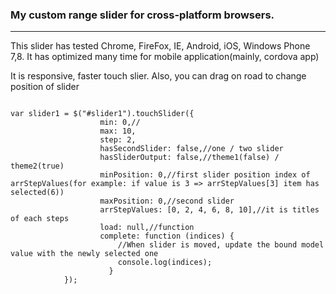 <h3>My custom range slider for cross-platform browsers.</h1>
<hr>

<p>This slider has tested Chrome, FireFox, IE, Android, iOS, Windows Phone 7,8. It has optimized many time for mobile application(mainly, cordova app)</p>

<p>It is responsive, faster touch slier. Also, you can drag on road to change position of slider</p>

<p></p>


<pre><code>
var slider1 = $("#slider1").touchSlider({
                    min: 0,//
                    max: 10,
                    step: 2,
                    hasSecondSlider: false,//one / two slider
                    hasSliderOutput: false,//theme1(false) / theme2(true)
                    minPosition: 0,//first slider position index of arrStepValues(for example: if value is 3 => arrStepValues[3] item has selected(6))
                    maxPosition: 0,//second slider
                    arrStepValues: [0, 2, 4, 6, 8, 10],//it is titles of each steps
                    load: null,//function
                    complete: function (indices) {
                        //When slider is moved, update the bound model value with the newly selected one
                        console.log(indices);
                      }
            });
</code></pre>

